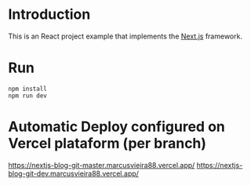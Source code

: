 # Introduction
This is an React project example that implements the [Next.js](https://nextjs.org/learn) framework.

# Run
```
npm install
npm run dev
```

# Automatic Deploy configured on Vercel plataform (per branch)

https://nextjs-blog-git-master.marcusvieira88.vercel.app/
https://nextjs-blog-git-dev.marcusvieira88.vercel.app/
